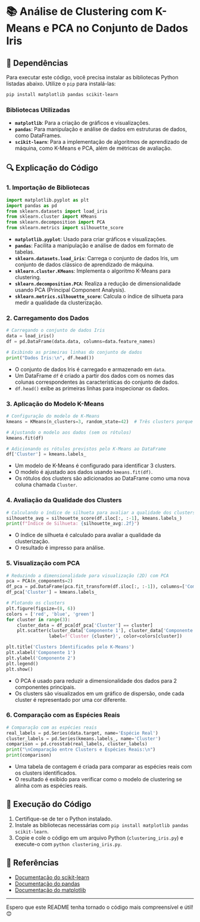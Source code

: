 # 📚 Análise de Clustering com K-Means e PCA no Conjunto de Dados Iris

## 🔧 Dependências

Para executar este código, você precisa instalar as bibliotecas Python listadas abaixo. Utilize o `pip` para instalá-las:

```bash
pip install matplotlib pandas scikit-learn
```

### Bibliotecas Utilizadas

- **`matplotlib`**: Para a criação de gráficos e visualizações.
- **`pandas`**: Para manipulação e análise de dados em estruturas de dados, como DataFrames.
- **`scikit-learn`**: Para a implementação de algoritmos de aprendizado de máquina, como K-Means e PCA, além de métricas de avaliação.

## 🔍 Explicação do Código

### 1. Importação de Bibliotecas

```python
import matplotlib.pyplot as plt
import pandas as pd
from sklearn.datasets import load_iris
from sklearn.cluster import KMeans
from sklearn.decomposition import PCA
from sklearn.metrics import silhouette_score
```

- **`matplotlib.pyplot`**: Usado para criar gráficos e visualizações.
- **`pandas`**: Facilita a manipulação e análise de dados em formato de tabelas.
- **`sklearn.datasets.load_iris`**: Carrega o conjunto de dados Iris, um conjunto de dados clássico de aprendizado de máquina.
- **`sklearn.cluster.KMeans`**: Implementa o algoritmo K-Means para clustering.
- **`sklearn.decomposition.PCA`**: Realiza a redução de dimensionalidade usando PCA (Principal Component Analysis).
- **`sklearn.metrics.silhouette_score`**: Calcula o índice de silhueta para medir a qualidade da clusterização.

### 2. Carregamento dos Dados

```python
# Carregando o conjunto de dados Iris
data = load_iris()
df = pd.DataFrame(data.data, columns=data.feature_names)

# Exibindo as primeiras linhas do conjunto de dados
print("Dados Iris:\n", df.head())
```

- O conjunto de dados Iris é carregado e armazenado em `data`.
- Um DataFrame `df` é criado a partir dos dados com os nomes das colunas correspondentes às características do conjunto de dados.
- `df.head()` exibe as primeiras linhas para inspecionar os dados.

### 3. Aplicação do Modelo K-Means

```python
# Configuração do modelo de K-Means
kmeans = KMeans(n_clusters=3, random_state=42)  # Três clusters porque há três espécies reais

# Ajustando o modelo aos dados (sem os rótulos)
kmeans.fit(df)

# Adicionando os rótulos previstos pelo K-Means ao DataFrame
df['Cluster'] = kmeans.labels_
```

- Um modelo de K-Means é configurado para identificar 3 clusters.
- O modelo é ajustado aos dados usando `kmeans.fit(df)`.
- Os rótulos dos clusters são adicionados ao DataFrame como uma nova coluna chamada `Cluster`.

### 4. Avaliação da Qualidade dos Clusters

```python
# Calculando o índice de silhueta para avaliar a qualidade dos clusters
silhouette_avg = silhouette_score(df.iloc[:, :-1], kmeans.labels_)
print(f"Índice de Silhueta: {silhouette_avg:.2f}")
```

- O índice de silhueta é calculado para avaliar a qualidade da clusterização.
- O resultado é impresso para análise.

### 5. Visualização com PCA

```python
# Reduzindo a dimensionalidade para visualização (2D) com PCA
pca = PCA(n_components=2)
df_pca = pd.DataFrame(pca.fit_transform(df.iloc[:, :-1]), columns=['Componente 1', 'Componente 2'])
df_pca['Cluster'] = kmeans.labels_

# Plotando os clusters
plt.figure(figsize=(8, 6))
colors = ['red', 'blue', 'green']
for cluster in range(3):
    cluster_data = df_pca[df_pca['Cluster'] == cluster]
    plt.scatter(cluster_data['Componente 1'], cluster_data['Componente 2'],
                label=f'Cluster {cluster}', color=colors[cluster])

plt.title('Clusters Identificados pelo K-Means')
plt.xlabel('Componente 1')
plt.ylabel('Componente 2')
plt.legend()
plt.show()
```

- O PCA é usado para reduzir a dimensionalidade dos dados para 2 componentes principais.
- Os clusters são visualizados em um gráfico de dispersão, onde cada cluster é representado por uma cor diferente.

### 6. Comparação com as Espécies Reais

```python
# Comparação com as espécies reais
real_labels = pd.Series(data.target, name='Espécie Real')
cluster_labels = pd.Series(kmeans.labels_, name='Cluster')
comparison = pd.crosstab(real_labels, cluster_labels)
print("\nComparação entre Clusters e Espécies Reais:\n")
print(comparison)
```

- Uma tabela de contagem é criada para comparar as espécies reais com os clusters identificados.
- O resultado é exibido para verificar como o modelo de clustering se alinha com as espécies reais.

## 🚀 Execução do Código

1. Certifique-se de ter o Python instalado.
2. Instale as bibliotecas necessárias com `pip install matplotlib pandas scikit-learn`.
3. Copie e cole o código em um arquivo Python (`clustering_iris.py`) e execute-o com `python clustering_iris.py`.

## 🔗 Referências

- [Documentação do scikit-learn](https://scikit-learn.org/stable/)
- [Documentação do pandas](https://pandas.pydata.org/pandas-docs/stable/)
- [Documentação do matplotlib](https://matplotlib.org/stable/contents.html)

---

Espero que este README tenha tornado o código mais compreensível e útil! 😊
